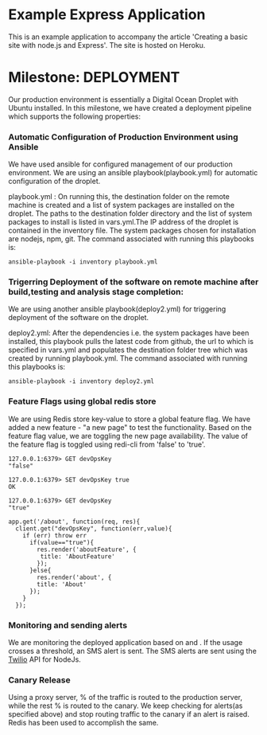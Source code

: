 # Example Express Application

This is an example application to accompany the article 'Creating a basic site with node.js and Express'. The site is hosted on Heroku.

# Milestone: DEPLOYMENT

Our production environment is essentially a Digital Ocean Droplet with Ubuntu installed.
In this milestone, we have created a deployment pipeline which supports the following properties:

### Automatic Configuration of Production Environment using Ansible

We have used ansible for configured management of our production environment. We are using an ansible playbook(playbook.yml) for automatic configuration of the droplet.

playbook.yml : On running this, the destination folder on the remote machine is created and a list of system packages are
installed on the droplet. The paths to the destination folder directory and the list of system packages to install is listed in vars.yml.The IP address of the droplet is contained in the inventory file. The system packages chosen for installation are nodejs, npm, git.
The command associated with running this playbooks is:
```
ansible-playbook -i inventory playbook.yml
```

### Trigerring Deployment of the software on remote machine after build,testing and analysis stage completion:

We are using another ansible playbook(deploy2.yml) for triggering deployment of the software on the droplet.

deploy2.yml: After the dependencies i.e. the system packages have been installed, this playbook pulls the latest code from github, the url to which is specified in vars.yml and populates the destination folder tree which was created by running playbook.yml. The command associated with running this playbooks is:
```
ansible-playbook -i inventory deploy2.yml
```

### Feature Flags using global redis store

We are using Redis store key-value to store a global feature flag. We have added a new feature - "a new page" to test the functionality. Based on the feature flag value, we are toggling the new page availability.
The value of the feature flag is toggled using redi-cli from 'false' to 'true'.

```
127.0.0.1:6379> GET devOpsKey
"false"
```

```
127.0.0.1:6379> SET devOpsKey true
OK
```

```
127.0.0.1:6379> GET devOpsKey
"true"
```

```
app.get('/about', function(req, res){
  client.get("devOpsKey", function(err,value){ 
    if (err) throw err
      if(value=="true"){
        res.render('aboutFeature', {
         title: 'AboutFeature'
        });
      }else{
        res.render('about', {
        title: 'About'
      });
    }
  });
```

### Monitoring and sending alerts

We are monitoring the deployed application based on <metric1> and <metric2>. If the usage crosses a threshold<threshold>, an SMS alert is sent. The SMS alerts are sent using the [Twilio](https://www.twilio.com/) API for NodeJs.

### Canary Release

Using a proxy server, <x>% of the traffic is routed to the production server, while the rest <x>% is routed to the canary.
We keep checking for alerts(as specified above) and stop routing traffic to the canary if an alert is raised. Redis has been used to accomplish the same.








